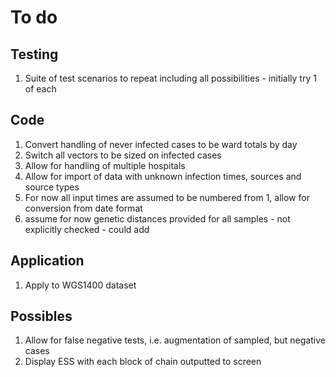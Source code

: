 To do
=====


Testing
-------

1. Suite of test scenarios to repeat including all possibilities - initially try 1 of each


Code
----
1. Convert handling of never infected cases to be ward totals by day
2. Switch all vectors to be sized on infected cases
3. Allow for handling of multiple hospitals
4. Allow for import of data with unknown infection times, sources and source types
5. For now all input times are assumed to be numbered from 1, allow for conversion from date format
6. assume for now genetic distances provided for all samples - not explicitly checked - could add


Application
-----------
1. Apply to WGS1400 dataset


Possibles
---------
1. Allow for false negative tests, i.e. augmentation of sampled, but negative cases
2. Display ESS with each block of chain outputted to screen
